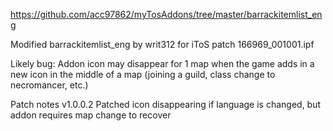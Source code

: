 https://github.com/acc97862/myTosAddons/tree/master/barrackitemlist_eng

Modified barrackitemlist_eng by writ312 for iToS patch 166969_001001.ipf


Likely bug:
Addon icon may disappear for 1 map when the game adds in a new icon in the middle of a map (joining a guild, class change to necromancer, etc.)


Patch notes
v1.0.0.2
Patched icon disappearing if language is changed, but addon requires map change to recover
